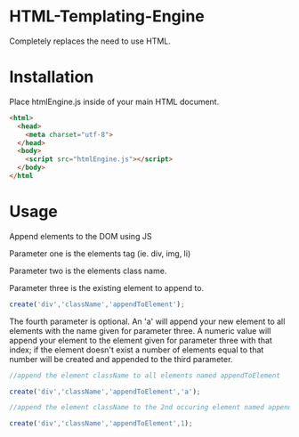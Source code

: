 # HTML-Templating-Engine

Completely replaces the need to use HTML.

# Installation

Place htmlEngine.js inside of your main HTML document.

````html
<html>
  <head>
    <meta charset="utf-8">
  </head>
  <body>
    <script src="htmlEngine.js"></script>
  </body>
</html
````

# Usage

Append elements to the DOM using JS

Parameter one is the elements tag (ie. div, img, li)

Parameter two is the elements class name.

Parameter three is the existing element to append to.

````javascript
create('div','className','appendToElement');
````
The fourth parameter is optional. An 'a' will append  your new element to all elements with the name given for parameter three. A numeric value will append your element to the element given for parameter three with that index; if the element doesn't exist a number of elements equal to that number will be created and appended to the third parameter.

```javascript
//append the element className to all elements named appendToElement

create('div','className','appendToElement','a');

//append the element className to the 2nd occuring element named appendToElement

create('div','className','appendToElement',1);
````
